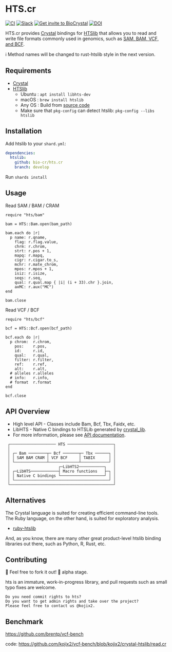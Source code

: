 # HTS.cr

[![CI](https://github.com/bio-cr/hts.cr/actions/workflows/ci.yml/badge.svg)](https://github.com/bio-cr/hts.cr/actions/workflows/ci.yml)
[![Slack](http://img.shields.io/badge/slack-bio--crystal-purple?labelColor=000000&logo=slack)](https://bio-crystal.slack.com/)
[![Get invite to BioCrystal](http://img.shields.io/badge/Get_invite_to_BioCrystal-purple?labelColor=000000&logo=slack)](https://join.slack.com/t/bio-crystal/shared_invite/zt-tas46pww-JSEloonmn3Ma5eD2~VeT_g)
[![DOI](https://zenodo.org/badge/351622305.svg)](https://zenodo.org/badge/latestdoi/351622305)

HTS.cr provides [Crystal](https://github.com/crystal-lang/crystal) bindings for [HTSlib](https://github.com/samtools/htslib) that allows you to read and write file formats commonly used in genomics, such as [SAM, BAM, VCF, and BCF](http://samtools.github.io/hts-specs/).

:information_source: Method names will be changed to rust-htslib style in the next version.

## Requirements

* [Crystal](https://crystal-lang.org)
* [HTSlib](https://github.com/samtools/htslib)
  * Ubuntu : `apt install libhts-dev`
  * macOS  : `brew install htslib`
  * Any OS : Build from [source code](https://github.com/samtools/htslib)
  * Make sure that `pkg-config` can detect htslib: `pkg-config --libs htslib`

## Installation

Add htslib to your `shard.yml`:

   ```yaml
   dependencies:
     htslib:
       github: bio-cr/hts.cr
       branch: develop
   ```

Run `shards install`

## Usage

Read SAM / BAM / CRAM

```crystal
require "hts/bam"

bam = HTS::Bam.open(bam_path)

bam.each do |r|
  p name: r.qname,
    flag: r.flag.value,
    chrm: r.chrom,
    strt: r.pos + 1,
    mapq: r.mapq,
    cigr: r.cigar.to_s,
    mchr: r.mate_chrom,
    mpos: r.mpos + 1,
    isiz: r.isize,
    seqs: r.seq,
    qual: r.qual.map { |i| (i + 33).chr }.join,
    axMC: r.aux("MC")
end

bam.close
```

Read VCF / BCF

```crystal
require "hts/bcf"

bcf = HTS::Bcf.open(bcf_path)

bcf.each do |r|
  p chrom:  r.chrom,
    pos:    r.pos,
    id:     r.id,
    qual:   r.qual,
    filter: r.filter,
    ref:    r.ref,
    alt:    r.alt,
  # alleles r.alleles
  # info:   r.info,
  # format  r.format
end

bcf.close
```

## API Overview

* High level API - Classes include Bam, Bcf, Tbx, Faidx, etc.
* LibHTS - Native C bindings to HTSLib generated by [crystal_lib](https://github.com/crystal-lang/crystal_lib).
* For more information, please see [API documentation](https://bio-cr.github.io/hts/).

```
 ┌──────────────────── HTS ────────────────────┐
 │                                             │
 │ ┌─ Bam ────────┬─ Bcf ───────┬─ Tbx ──────┐ │
 │ │ SAM BAM CRAM │ VCF BCF     │ TABIX      │ │
 │ └──────────────┴─────────────┴────────────┘ │
 │                     ┌─LibHTS2───────────┐   │
 │ ┌─LibHTS────────────┤ Macro functions   ├─┐ │
 │ │ Native C bindings └───────────────────┘ │ │
 │ └─────────────────────────────────────────┘ │
 └─────────────────────────────────────────────┘
```

## Alternatives

The Crystal language is suited for creating efficient command-line tools. The Ruby language, on the other hand, is suited for exploratory analysis.

* [ruby-htslib](https://github.com/kojix2/ruby-htslib)

And, as you know, there are many other great product-level htslib binding libraries out there, such as Python, R, Rust, etc. 

## Contributing

:rocket: Feel free to fork it out! 
:hatching_chick: alpha stage.

hts is an immature, work-in-progress library, and pull requests such as small typo fixes are welcome.

    Do you need commit rights to hts?
    Do you want to get admin rights and take over the project?
    Please feel free to contact us @kojix2.

## Benchmark

https://github.com/brentp/vcf-bench

code: https://github.com/kojix2/vcf-bench/blob/kojix2/crystal-htslib/read.cr

